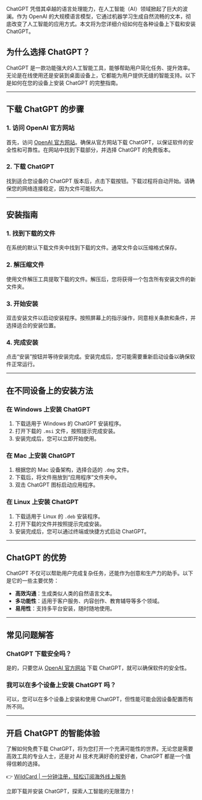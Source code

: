 ChatGPT 凭借其卓越的语言处理能力，在人工智能（AI）领域掀起了巨大的波澜。作为 OpenAI 的大规模语言模型，它通过机器学习生成自然流畅的文本，彻底改变了人工智能的应用方式。本文将为您详细介绍如何在各种设备上下载和安装 ChatGPT。

## 为什么选择 ChatGPT？

ChatGPT 是一款功能强大的人工智能工具，能够帮助用户简化任务、提升效率。无论是在线使用还是安装到桌面设备上，它都能为用户提供无缝的智能支持。以下是如何在您的设备上安装 ChatGPT 的完整指南。

---

## 下载 ChatGPT 的步骤

### 1. 访问 OpenAI 官方网站
首先，访问 [OpenAI 官方网站](https://openai.com)。确保从官方网站下载 ChatGPT，以保证软件的安全性和可靠性。在网站中找到下载部分，并选择 ChatGPT 的免费版本。

### 2. 下载 ChatGPT
找到适合您设备的 ChatGPT 版本后，点击下载按钮。下载过程将自动开始。请确保您的网络连接稳定，因为文件可能较大。

---

## 安装指南

### 1. 找到下载的文件
在系统的默认下载文件夹中找到下载的文件。通常文件会以压缩格式保存。

### 2. 解压缩文件
使用文件解压工具提取下载的文件。解压后，您将获得一个包含所有安装文件的新文件夹。

### 3. 开始安装
双击安装文件以启动安装程序。按照屏幕上的指示操作，同意相关条款和条件，并选择适合的安装位置。

### 4. 完成安装
点击“安装”按钮并等待安装完成。安装完成后，您可能需要重新启动设备以确保软件正常运行。

---

## 在不同设备上的安装方法

### 在 Windows 上安装 ChatGPT
1. 下载适用于 Windows 的 ChatGPT 安装程序。
2. 打开下载的 `.msi` 文件，按照提示完成安装。
3. 安装完成后，您可以立即开始使用。

### 在 Mac 上安装 ChatGPT
1. 根据您的 Mac 设备架构，选择合适的 `.dmg` 文件。
2. 下载后，将文件拖放到“应用程序”文件夹中。
3. 双击 ChatGPT 图标启动应用程序。

### 在 Linux 上安装 ChatGPT
1. 下载适用于 Linux 的 `.deb` 安装程序。
2. 打开下载的文件并按照提示完成安装。
3. 安装完成后，您可以通过终端或快捷方式启动 ChatGPT。

---

## ChatGPT 的优势

ChatGPT 不仅可以帮助用户完成复杂任务，还能作为创意和生产力的助手。以下是它的一些主要优势：
- **高效沟通**：生成类似人类的自然语言文本。
- **多功能性**：适用于客户服务、内容创作、教育辅导等多个领域。
- **易用性**：支持多平台安装，随时随地使用。

---

## 常见问题解答

### ChatGPT 下载安全吗？
是的，只要您从 [OpenAI 官方网站](https://openai.com) 下载 ChatGPT，就可以确保软件的安全性。

### 我可以在多个设备上安装 ChatGPT 吗？
可以，您可以在多个设备上安装和使用 ChatGPT，但性能可能会因设备配置而有所不同。

---

## 开启 ChatGPT 的智能体验

了解如何免费下载 ChatGPT，将为您打开一个充满可能性的世界。无论您是需要高效工具的专业人士，还是对 AI 技术充满好奇的爱好者，ChatGPT 都是一个值得信赖的选择。

👉 [WildCard | 一分钟注册，轻松订阅海外线上服务](https://bit.ly/bewildcard)

立即下载并安装 ChatGPT，探索人工智能的无限潜力！